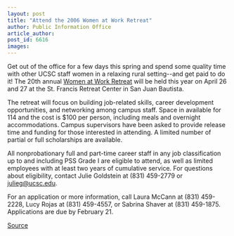 ```yaml
---
layout: post
title: "Attend the 2006 Women at Work Retreat"
author: Public Information Office
article_author: 
post_id: 6616
images:
---
```


<a name="content" id="content"></a>
<p>
  Get out of the office for a few days this spring and spend some quality time with other UCSC staff women in a relaxing rural setting--and get paid to do it! The 20th annual <a href="http://www2.ucsc.edu/womenatwork">Women at Work Retreat</a> will be held this year on April 26 and 27 at the St. Francis Retreat Center in San Juan Bautista.
</p>
<p>
  The retreat will focus on building job-related skills, career development opportunities, and networking among campus staff. Space in available for 114 and the cost is $100 per person, including meals and overnight accommodations. Campus supervisors have been asked to provide release time and funding for those interested in attending. A limited number of partial or full scholarships are available.
</p>
<p>
  All nonprobationary full and part-time career staff in any job classification up to and including PSS Grade I are eligible to attend, as well as limited employees with at least two years of cumulative service. For questions about eligibility, contact Julie Goldstein at (831) 459-2779 or <a href="mailto:julieg@ucsc.edu">julieg@ucsc.edu</a>.
</p>
<p>
  For an application or more information, call Laura McCann at (831) 459-2228, Lucy Rojas at (831) 459-4557, or Sabrina Shaver at (831) 459-1875. Applications are due by February 21.
</p>
<p><a href="http://www1.ucsc.edu/currents/05-06/02-13/brief-retreat.asp" title="Permalink to brief-retreat">Source</a></p>
